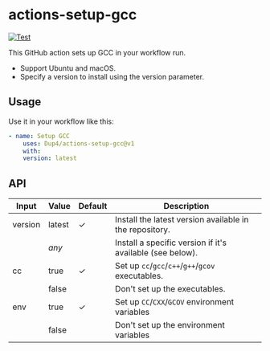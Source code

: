 # actions-setup-gcc

[![Test](https://github.com/Dup4/actions-setup-gcc/actions/workflows/test.yml/badge.svg)](https://github.com/Dup4/actions-setup-gcc/actions/workflows/test.yml)

This GitHub action sets up GCC in your workflow run.

* Support Ubuntu and macOS.
* Specify a version to install using the version parameter.

## Usage

Use it in your workflow like this:

```yaml
- name: Setup GCC
    uses: Dup4/actions-setup-gcc@v1
    with:
    version: latest
```

## API

| Input   | Value  | Default | Description                                               |
| ------- | ------ | ------- | --------------------------------------------------------- |
| version | latest | ✓       | Install the latest version available in the repository.   |
|         | *any*  |         | Install a specific version if it's available (see below). |
| cc      | true   | ✓       | Set up `cc`/`gcc`/`c++`/`g++`/`gcov` executables.         |
|         | false  |         | Don't set up the executables.                             |
| env     | true   | ✓       | Set up `CC`/`CXX`/`GCOV` environment variables            |
|         | false  |         | Don't set up the environment variables                    |
